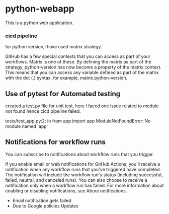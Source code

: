 # python-webapp
This is a python web application.

### cicd pipeline 


for python version,I have used matrix strategy.

GitHub has a few special contexts that you can access as part of your workflows. Matrix is one of these. By defining the matrix as part of the strategy, python-version has now become a property of the matrix context. This means that you can access any variable defined as part of the matrix with the dot (.) syntax, for example, matrix.python-version.



## Use of pytest for Automated testing

created a test.py file for unit test, here I faced one issue related to module not found hence cicd pipeline failed.

tests/test_app.py:2: in <module>
    from app import app
   ModuleNotFoundError: No module named 'app'



## Notifications for workflow runs

You can subscribe to notifications about workflow runs that you trigger.

If you enable email or web notifications for GitHub Actions, you'll receive a notification when any workflow runs that you've triggered have completed. The notification will include the workflow run's status (including successful, failed, neutral, and canceled runs). You can also choose to receive a notification only when a workflow run has failed. For more information about enabling or disabling notifications, see About notifications.


 - Email notification gets failed 
 - Due to Google policies Updates

 
